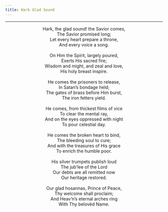 ```yaml
---
title: Hark Glad Sound
---
```


---
<center>
Hark, the glad sound! the Savior comes,<br/>
The Savior promised long;<br/>
Let every heart prepare a throne,<br/>
And every voice a song.<br/>
<br/>
On Him the Spirit, largely poured,<br/>
Exerts His sacred fire;<br/>
Wisdom and might, and zeal and love,<br/>
His holy breast inspire.<br/>
<br/>
He comes the prisoners to release,<br/>
In Satan’s bondage held;<br/>
The gates of brass before Him burst,<br/>
The iron fetters yield.<br/>
<br/>
He comes, from thickest films of vice<br/>
To clear the mental ray,<br/>
And on the eyes oppressed with night<br/>
To pour celestial day.<br/>
<br/>
He comes the broken heart to bind,<br/>
The bleeding soul to cure;<br/>
And with the treasures of His grace<br/>
To enrich the humble poor.<br/>
<br/>
His silver trumpets publish loud<br/>
The jub’lee of the Lord<br/>
Our debts are all remitted now<br/>
Our heritage restored.<br/>
<br/>
Our glad hosannas, Prince of Peace,<br/>
Thy welcome shall proclaim;<br/>
And Heav’n’s eternal arches ring<br/>
With Thy belovèd Name.
</center>